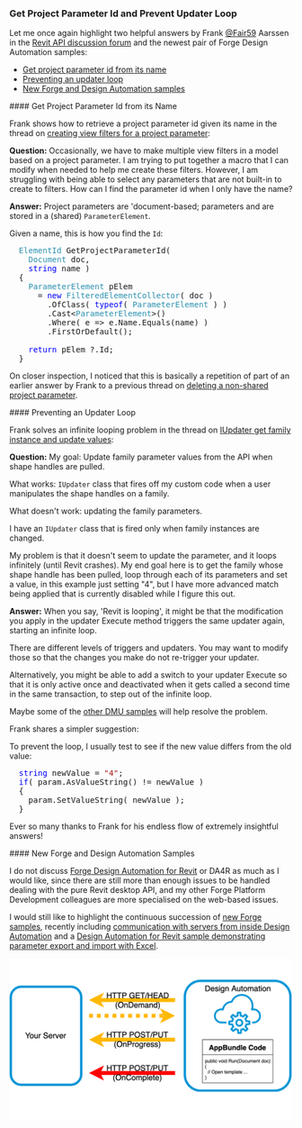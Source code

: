 <head>
<meta http-equiv="Content-Type" content="text/html; charset=utf-8">
<link rel="stylesheet" type="text/css" href="bc.css">
<script src="https://cdn.rawgit.com/google/code-prettify/master/loader/run_prettify.js" type="text/javascript"></script>
<script async src="https://platform.twitter.com/widgets.js" charset="utf-8"></script>
</head>

<!---

- get project parameter id from its name
  Create View filters for project parameter
  https://forums.autodesk.com/t5/revit-api-forum/create-view-filters-for-project-parameter/m-p/9051132

- prevent updater loop
  IUpdater. Get family instance and update values
  https://forums.autodesk.com/t5/revit-api-forum/iupdater-get-family-instance-and-update-values/m-p/9053785

- [new forge samples](https://forge.autodesk.com/categories/code-samples),
including [communication with servers from inside Design Automation](https://forge.autodesk.com/blog/communicate-servers-inside-design-automation)
and a [Design Automation for Revit sample demonstrating parameter export and import with Excel](https://forge.autodesk.com/blog/design-automation-revit-parameters-export-import-sample-excel).

twitter:

 in the #RevitAPI @AutodeskForge @AutodeskRevit #bim #DynamoBim #ForgeDevCon 

&ndash; 
...

linkedin:

#bim #DynamoBim #ForgeDevCon #Revit #API #IFC #SDK #AI #VisualStudio #Autodesk #AEC #adsk

the [Revit API discussion forum](http://forums.autodesk.com/t5/revit-api-forum/bd-p/160) thread

<p style="font-size: 80%; font-style:italic"></p>

-->

### Get Project Parameter Id and Prevent Updater Loop

Let me once again highlight two helpful answers
by Frank [@Fair59](https://forums.autodesk.com/t5/user/viewprofilepage/user-id/2083518) Aarssen in
the [Revit API discussion forum](http://forums.autodesk.com/t5/revit-api-forum/bd-p/160)
and the newest pair of Forge Design Automation samples:

- [Get project parameter id from its name](#2)
- [Preventing an updater loop](#3)
- [New Forge and Design Automation samples](#4)

####<a name="2"></a> Get Project Parameter Id from its Name

Frank shows how to retrieve a project parameter id given its name in the thread
on [creating view filters for a project parameter](https://forums.autodesk.com/t5/revit-api-forum/create-view-filters-for-project-parameter/m-p/9051132):

**Question:** Occasionally, we have to make multiple view filters in a model based on a project parameter.
I am trying to put together a macro that I can modify when needed to help me create these filters.
However, I am struggling with being able to select any parameters that are not built-in to create to filters.
How can I find the parameter id when I only have the name?

**Answer:** Project parameters are 'document-based; parameters and are stored in a (shared) `ParameterElement`.

Given a name, this is how you find the `Id`:

<pre class="code">
  <span style="color:#2b91af;">ElementId</span>&nbsp;GetProjectParameterId(
  &nbsp;&nbsp;<span style="color:#2b91af;">Document</span>&nbsp;doc,&nbsp;
  &nbsp;&nbsp;<span style="color:blue;">string</span>&nbsp;name&nbsp;)
  {
  &nbsp;&nbsp;<span style="color:#2b91af;">ParameterElement</span>&nbsp;pElem&nbsp;
  &nbsp;&nbsp;&nbsp;&nbsp;=&nbsp;<span style="color:blue;">new</span>&nbsp;<span style="color:#2b91af;">FilteredElementCollector</span>(&nbsp;doc&nbsp;)
  &nbsp;&nbsp;&nbsp;&nbsp;&nbsp;&nbsp;.OfClass(&nbsp;<span style="color:blue;">typeof</span>(&nbsp;<span style="color:#2b91af;">ParameterElement</span>&nbsp;)&nbsp;)
  &nbsp;&nbsp;&nbsp;&nbsp;&nbsp;&nbsp;.Cast&lt;<span style="color:#2b91af;">ParameterElement</span>&gt;()
  &nbsp;&nbsp;&nbsp;&nbsp;&nbsp;&nbsp;.Where(&nbsp;e&nbsp;=&gt;&nbsp;e.Name.Equals(name)&nbsp;)
  &nbsp;&nbsp;&nbsp;&nbsp;&nbsp;&nbsp;.FirstOrDefault();
   
  &nbsp;&nbsp;<span style="color:blue;">return</span>&nbsp;pElem&nbsp;?.Id;
  }
</pre>

On closer inspection, I noticed that this is basically a repetition of part of an earlier answer by Frank to a previous thread
on [deleting a non-shared project parameter](https://forums.autodesk.com/t5/revit-api-forum/deleting-a-non-shared-project-parameter/td-p/5975020).

####<a name="3"></a> Preventing an Updater Loop

Frank solves an infinite looping problem in the thread 
on [IUpdater get family instance and update values](https://forums.autodesk.com/t5/revit-api-forum/iupdater-get-family-instance-and-update-values/m-p/9053785):

**Question:** My goal: Update family parameter values from the API when shape handles are pulled. 

What works: `IUpdater` class that fires off my custom code when a user manipulates the shape handles on a family.

What doesn't work: updating the family parameters.

I have an `IUpdater` class that is fired only when family instances are changed.

My problem is that it doesn't seem to update the parameter, and it loops infinitely (until Revit crashes).
My end goal here is to get the family whose shape handle has been pulled, loop through each of its parameters and set a value, in this example just setting "4", but I have more advanced match being applied that is currently disabled while I figure this out.

**Answer:** When you say, 'Revit is looping', it might be that the modification you apply in the updater Execute method triggers the same updater again, starting an infinite loop.

There are different levels of triggers and updaters. You may want to modify those so that the changes you make do not re-trigger your updater.

Alternatively, you might be able to add a switch to your updater Execute so that it is only active once and deactivated when it gets called a second time in the same transaction, to step out of the infinite loop.

Maybe some of
the [other DMU samples](https://thebuildingcoder.typepad.com/blog/about-the-author.html#5.31) will
help resolve the problem.

Frank shares a simpler suggestion:

To prevent the loop, I usually test to see if the new value differs from the old value:

<pre class="code">
&nbsp;&nbsp;<span style="color:blue;">string</span>&nbsp;newValue&nbsp;=&nbsp;<span style="color:#a31515;">&quot;4&quot;</span>;
&nbsp;&nbsp;<span style="color:blue;">if</span>(&nbsp;param.AsValueString()&nbsp;!=&nbsp;newValue&nbsp;)
&nbsp;&nbsp;{
&nbsp;&nbsp;&nbsp;&nbsp;param.SetValueString(&nbsp;newValue&nbsp;);
&nbsp;&nbsp;}
</pre>

Ever so many thanks to Frank for his endless flow of extremely insightful answers!

####<a name="4"></a> New Forge and Design Automation Samples

I do not discuss [Forge Design Automation for Revit](https://thebuildingcoder.typepad.com/blog/about-the-author.html#5.55) or
DA4R as much as I would like, since there are still more than enough issues to be handled dealing with the pure Revit desktop API, and my other Forge Platform Development colleagues are more specialised on the web-based issues.

I would still like to highlight the continuous succession
of [new Forge samples](https://forge.autodesk.com/categories/code-samples),
recently including [communication with servers from inside Design Automation](https://forge.autodesk.com/blog/communicate-servers-inside-design-automation)
and a [Design Automation for Revit sample demonstrating parameter export and import with Excel](https://forge.autodesk.com/blog/design-automation-revit-parameters-export-import-sample-excel).

<center>
<img src="img/user_da_http.png" alt="Design Automation server communication" width="600">
</center>

